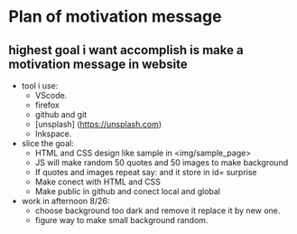 # Plan of motivation message

## highest goal i want accomplish is make a motivation message in website

- tool i use:
  - VScode.
  - firefox
  - github and git
  - [unsplash] (<https://unsplash.com>)
  - Inkspace.
- slice the goal:
  - HTML and CSS design like sample in <img/sample_page>
  - JS will make random 50 quotes and 50 images to make background
  - If quotes and images repeat say: and it store in id= surprise
  - Make conect with HTML and CSS
  - Make public in github and conect local and global
- work in afternoon 8/26:
  - choose background too dark and remove it replace it by new one.
  - figure way to make small background random.
